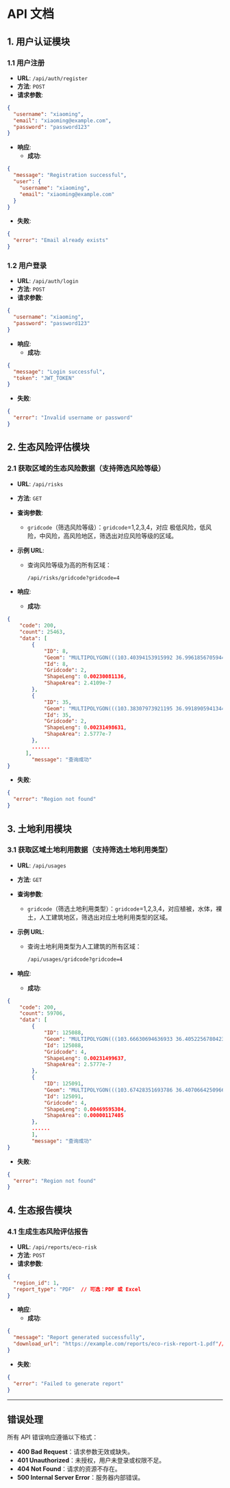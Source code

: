 # API 文档

## 1. 用户认证模块

### 1.1 用户注册

- **URL**: `/api/auth/register`
- **方法**: `POST`
- **请求参数**:

```json
{
  "username": "xiaoming",
  "email": "xiaoming@example.com",
  "password": "password123"
}
```

- **响应**:
  - **成功**:

```json
{
  "message": "Registration successful",
  "user": {
    "username": "xiaoming",
    "email": "xiaoming@example.com"
  }
}
```

- **失败**:

```json
{
  "error": "Email already exists"
}
```

### 1.2 用户登录

- **URL**: `/api/auth/login`
- **方法**: `POST`
- **请求参数**:

```json
{
  "username": "xiaoming",
  "password": "password123"
}
```

- **响应**:
  - **成功**:

```json
{
  "message": "Login successful",
  "token": "JWT_TOKEN"
}
```

- **失败**:

```json
{
  "error": "Invalid username or password"
}
```

## 2. 生态风险评估模块

### 2.1 获取区域的生态风险数据（支持筛选风险等级）

- **URL**: `/api/risks`

- **方法**: `GET`

- **查询参数**:

  - `gridcode`（筛选风险等级）：`gridcode`=1,2,3,4，对应 极低风险，低风险，中风险，高风险地区，筛选出对应风险等级的区域。

- **示例 URL**:

  - 查询风险等级为高的所有区域：

    ```bash
    /api/risks/gridcode?gridcode=4
    ```

- **响应**:

  - **成功**:

```json
{
    "code": 200,
    "count": 25463,
    "data": [
        {
            "ID": 8,
            "Geom": "MULTIPOLYGON(((103.40394153915992 36.99618567059446,103.40394153915992 36.99679925294578,103.40472739194706 36.99649246177,103.40394153915992 36.99618567059446)))",
            "Id": 8,
            "Gridcode": 2,
            "ShapeLeng": 0.00230081136,
            "ShapeArea": 2.4109e-7
        },
        {
            "ID": 35,
            "Geom": "MULTIPOLYGON(((103.38307973921195 36.991890594134475,103.38233163612051 36.992100641182844,103.38286971908087 36.99263868844878,103.38307973921195 36.991890594134475)))",
            "Id": 35,
            "Gridcode": 2,
            "ShapeLeng": 0.00231498631,
            "ShapeArea": 2.5777e-7
        },
        ......
      ],
        "message": "查询成功"
}

```

- **失败**:

```json
{
  "error": "Region not found"
}
```

## 3. 土地利用模块

### 3.1 获取区域土地利用数据（支持筛选土地利用类型）

- **URL**: `/api/usages`

- **方法**: `GET`

- **查询参数**:

  - `gridcode`（筛选土地利用类型）：`gridcode`=1,2,3,4，对应植被，水体，裸土，人工建筑地区，筛选出对应土地利用类型的区域。

- **示例 URL**:

  - 查询土地利用类型为人工建筑的所有区域：

    ```bash
    /api/usages/gridcode?gridcode=4
    ```

- **响应**:

  - **成功**:

```json
{
    "code": 200,
    "count": 59706,
    "data": [
        {
            "ID": 125088,
            "Geom": "MULTIPOLYGON(((103.66630694636933 36.405225678042314,103.66555884327789 36.40543573562337,103.66609692623848 36.40597378113392,103.66630694636933 36.405225678042314)))",
            "Id": 125088,
            "Gridcode": 4,
            "ShapeLeng": 0.00231499637,
            "ShapeArea": 2.5777e-7
        },
        {
            "ID": 125091,
            "Geom": "MULTIPOLYGON(((103.67428351693786 36.407066425096616,103.67509843099833 36.406654174454275,103.67551068164067 36.405839260393805,103.67450155138914 36.40533761637539,103.67428351693786 36.407066425096616)))",
            "Id": 125091,
            "Gridcode": 4,
            "ShapeLeng": 0.00469595304,
            "ShapeArea": 0.00000117405
        },
        ......
        ],
        "message": "查询成功"
}
```

- **失败**:

```json
{
  "error": "Region not found"
}
```

## 4. 生态报告模块

### 4.1 生成生态风险评估报告

- **URL**: `/api/reports/eco-risk`
- **方法**: `POST`
- **请求参数**:

```json
{
  "region_id": 1,
  "report_type": "PDF"  // 可选：PDF 或 Excel
}
```

- **响应**:
  - **成功**:

```json
{
  "message": "Report generated successfully",
  "download_url": "https://example.com/reports/eco-risk-report-1.pdf"//下载链接
}
```

- **失败**:

```json
{
  "error": "Failed to generate report"
}
```

------

## 错误处理

所有 API 错误响应遵循以下格式：

- **400 Bad Request**：请求参数无效或缺失。
- **401 Unauthorized**：未授权，用户未登录或权限不足。
- **404 Not Found**：请求的资源不存在。
- **500 Internal Server Error**：服务器内部错误。